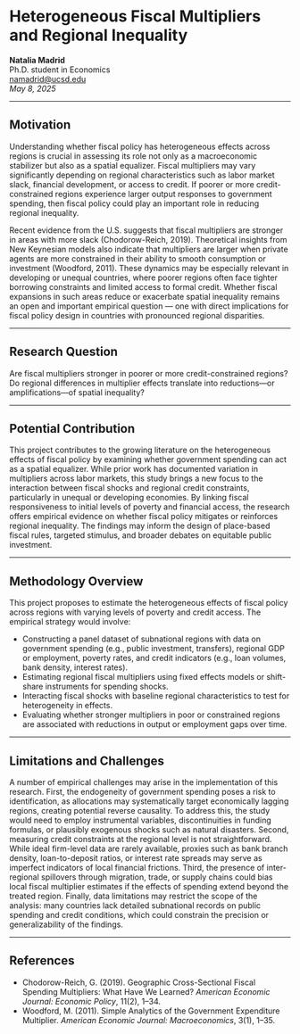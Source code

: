 # Heterogeneous Fiscal Multipliers and Regional Inequality
**Natalia Madrid**  
Ph.D. student in Economics  
namadrid@ucsd.edu  
*May 8, 2025*

---

## Motivation

Understanding whether fiscal policy has heterogeneous effects across regions is crucial in assessing its role not only as a macroeconomic stabilizer but also as a spatial equalizer. Fiscal multipliers may vary significantly depending on regional characteristics such as labor market slack, financial development, or access to credit. If poorer or more credit-constrained regions experience larger output responses to government spending, then fiscal policy could play an important role in reducing regional inequality.

Recent evidence from the U.S. suggests that fiscal multipliers are stronger in areas with more slack (Chodorow-Reich, 2019). Theoretical insights from New Keynesian models also indicate that multipliers are larger when private agents are more constrained in their ability to smooth consumption or investment (Woodford, 2011). These dynamics may be especially relevant in developing or unequal countries, where poorer regions often face tighter borrowing constraints and limited access to formal credit. Whether fiscal expansions in such areas reduce or exacerbate spatial inequality remains an open and important empirical question — one with direct implications for fiscal policy design in countries with pronounced regional disparities.

---

## Research Question

Are fiscal multipliers stronger in poorer or more credit-constrained regions? Do regional differences in multiplier effects translate into reductions—or amplifications—of spatial inequality?

---

## Potential Contribution

This project contributes to the growing literature on the heterogeneous effects of fiscal policy by examining whether government spending can act as a spatial equalizer. While prior work has documented variation in multipliers across labor markets, this study brings a new focus to the interaction between fiscal shocks and regional credit constraints, particularly in unequal or developing economies. By linking fiscal responsiveness to initial levels of poverty and financial access, the research offers empirical evidence on whether fiscal policy mitigates or reinforces regional inequality. The findings may inform the design of place-based fiscal rules, targeted stimulus, and broader debates on equitable public investment.

---

## Methodology Overview

This project proposes to estimate the heterogeneous effects of fiscal policy across regions with varying levels of poverty and credit access. The empirical strategy would involve:

- Constructing a panel dataset of subnational regions with data on government spending (e.g., public investment, transfers), regional GDP or employment, poverty rates, and credit indicators (e.g., loan volumes, bank density, interest rates).
- Estimating regional fiscal multipliers using fixed effects models or shift-share instruments for spending shocks.
- Interacting fiscal shocks with baseline regional characteristics to test for heterogeneity in effects.
- Evaluating whether stronger multipliers in poor or constrained regions are associated with reductions in output or employment gaps over time.

---

## Limitations and Challenges

A number of empirical challenges may arise in the implementation of this research. First, the endogeneity of government spending poses a risk to identification, as allocations may systematically target economically lagging regions, creating potential reverse causality. To address this, the study would need to employ instrumental variables, discontinuities in funding formulas, or plausibly exogenous shocks such as natural disasters. Second, measuring credit constraints at the regional level is not straightforward. While ideal firm-level data are rarely available, proxies such as bank branch density, loan-to-deposit ratios, or interest rate spreads may serve as imperfect indicators of local financial frictions. Third, the presence of inter-regional spillovers through migration, trade, or supply chains could bias local fiscal multiplier estimates if the effects of spending extend beyond the treated region. Finally, data limitations may restrict the scope of the analysis: many countries lack detailed subnational records on public spending and credit conditions, which could constrain the precision or generalizability of the findings.

---

## References

- Chodorow-Reich, G. (2019). Geographic Cross-Sectional Fiscal Spending Multipliers: What Have We Learned? *American Economic Journal: Economic Policy*, 11(2), 1–34.
- Woodford, M. (2011). Simple Analytics of the Government Expenditure Multiplier. *American Economic Journal: Macroeconomics*, 3(1), 1–35.
